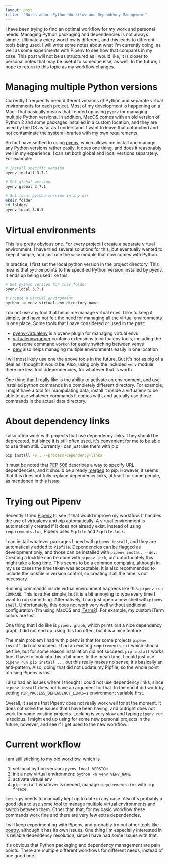 ```yaml
---
layout: post
title:  "Notes about Python Workflow and Dependency Management"
---
```


I have been trying to find an optimal workflow for my work and personal needs.
Managing Python packaging and dependencies is not always simple. Ultimately
every workflow is different, and this leads to different tools being used.
I will write some notes about what I'm currently doing, as well as some
experiments with Pipenv to see how that compares in my case. This post will
not be as structured as I would like, it is closer to personal notes that
may be useful to someone else, as well. In the future, I hope to return
to this topic as my workflow changes.

# Managing multiple Python versions

Currently I frequently need different versions of Python and separate virtual
environments for each project. Most of my development is happening on a Mac.
That basically means that I ended up using `pyenv` for managing multiple
Python versions. In addition, MacOS comes with an old version of Python 2
and some packages installed in a custom location, and they are used by the OS
as far as I understand. I want to leave that untouched and not contaminate
the system libraries with my own requirements.

So far I have settled to using [pyenv][pyenv], which allows me install
and manage any Python versions rather easily. It does one thing, and does
it reasonably well in my experience. I can set both global and local versions
separately. For example:

```bash
# Install specific version
pyenv install 3.7.1

# Set global version
pyenv global 3.7.1

# Set local python version in any dir
mkdir folder
cd folder/
pyenv local 3.6.5
```

# Virtual environments

This is a pretty obvious one. For every project I create a separate virtual
environment. I have tried several solutions for this, but eventually wanted
to keep it simple, and just use the `venv` module that now comes with Python.

In practice, I first set the local python version in the project directory.
This means that `python` points to the specified Python version installed
by pyenv. It ends up being used like this:

```bash
# Set python version for this folder
pyenv local 3.7.1

# Create a virtual environment
python -m venv virtual-env-directory-name
```

I do not use any tool that helps me manage virtual envs. I like to keep it simple,
and have not felt the need for managing all the virtual environments in one place.
Some tools that I have considered or used in the past:
- [pyenv-virtualenv][pyenvvenv] is a pyenv plugin for managing virtual envs
- [virtualenvwrapper][wrapper] contains extensions to virtualenv tools, including
  the awesome command `workon` for easily switching between venvs
- [pew][pew] also helps managing multiple environments easily in one location

I will most likely use one the above tools in the future. But it's not as big
of a deal as I thought it would be. Also, using only the included `venv` module
there are less tools/dependencies, for whatever that is worth.

One thing that I really like is the ability to activate an environment, and use
installed python commands in a completely different directory. For example, I
might have a tool for manipulating data, install it inside a virtualenv to be
able to use whatever commands it comes with, and actually use those commands
in the actual data directory.

# About dependency links

I also often work with projects that use dependency links. They should be
deprecated, but since it is still often used, it's convenient for me to be
able to use them still. Currently I can just use them with pip:

```bash
pip install -e . --process-dependency-links
```

It must be noted that [PEP 508][pep508] describes a way to specify
URL dependencies, and it should be already [merged][pep508merge] to pip.
However, it seems that this does not fully replace dependency links,
at least for some people, as mentioned in [this issue][issue].

# Trying out Pipenv

Recently I tried [Pipenv][pipenv] to see if that would improve my workflow.
It handles the use of virtualenv and pip automatically. A virtual environment
is automatically created if it does not already exist. Instead of using
`requirements.txt`, Pipenv uses `Pipfile` and `Pipfile.lock`.

I can install whatever packages I need with `pipenv install`, and they are
automatically added to `Pipfile`. Dependencies can be flagged as development
only, and those can be installed with `pipenv install --dev`. Creating a
lockfile can be done with `pipenv lock`, but unfortunately this might
take a long time. This seems to be a common complaint, although in my use
cases the time taken was acceptable. It is also recommended to include
the lockfile in version control, so creating it all the time is not necessary.

Running commands inside virtual environment happens like this: `pipenv run COMMAND`.
This is rather simple, but it is a bit annoying to type every time I want to run
something. Alternatively, I can just open a new shell with `pipenv shell`.
Unfortunately, this does not work very well without additional configuration
(I'm using MacOS and [iTerm2][iterm]). For example, my custom iTerm colors are lost.

One thing that I do like is `pipenv graph`, which prints out a nice dependency
graph. I did not end up using this too often, but it is a nice feature.

The main problem I had with pipenv is that for some projects `pipenv install`
did not succeed. I had an existing `requirements.txt` which should be fine,
but for some reason installation did not succeed. `pip install` works fine.
I have to look into this a bit more. In the mean time, I could just use
`pipenv run pip install ...` but this really makes no sense, it's basically
an anti-pattern. Also, doing that did not update my Pipfile, so the whole
point of using Pipenv is lost.

I also had an issues where I thought I could not use dependency links, since
`pipenv install` does not have an argument for that. In the end it did work
by setting `PIP_PROCESS_DEPENDENCY_LINKS=1` environment variable first.

Overall, it seems that Pipenv does not really work well for at the moment.
It does not solve the issues that I have been having, and outright
does not work for some existing projects. Locking is very slow and
typing `pipenv run` is tedious. I might end up using for some new
personal projects in the future, however, and see if I get used
to the new workflow.

# Current workflow

I am still sticking to my old workflow, which is
1. set local python version: `pyenv local VERSION`
2. init a new virtual environment: `python -m venv VENV_NAME`
3. activate virtual env
4. `pip install` whatever is needed, manage `requirements.txt` with `pip freeze`

`setup.py` needs to manually kept up to date in any case. Also it's probably
a good idea to use some tool to manage multiple virtual environments and
switch between them. Other than that, for my basic workflow these commands work
fine and there are very few extra dependencies.

I will keep experimenting with Pipenv, and probably try out other tools like
[poetry][poetry], although it has its own issues. One thing I'm especially
interested in is reliable dependency resolution, since I have had some
issues with that.

It's obvious that Python packaging and dependency management are pain points.
There are multiple different workflows for different needs, instead of one
good one.

[pyenv]: https://github.com/pyenv/pyenv
[pyenvvenv]: https://github.com/pyenv/pyenv-virtualenvo
[wrapper]: https://virtualenvwrapper.readthedocs.io/en/latest/
[pew]: https://github.com/berdario/pew
[pep508]: https://www.python.org/dev/peps/pep-0508/
[pep508merge]: https://github.com/pypa/pip/pull/5571
[issue]: https://github.com/pypa/pip/issues/5898
[pipenv]: https://github.com/pypa/pipenv
[iterm]: https://www.iterm2.com/
[poetry]: https://github.com/sdispater/poetry
